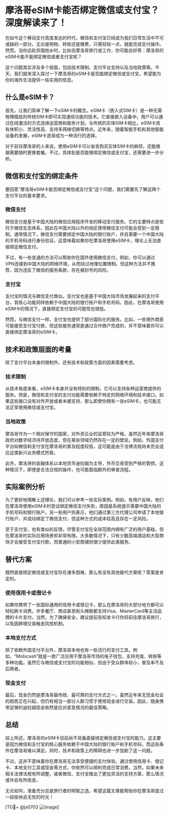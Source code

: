 # 摩洛哥eSIM卡能否绑定微信或支付宝？深度解读来了！

在如今这个移动支付高度发达的时代，微信和支付宝已经成为我们日常生活中不可或缺的一部分。无论是购物、转账还是缴费，只需轻轻一点，就能完成支付操作。然而，当你远赴异国他乡时，比如去摩洛哥旅行或工作，你可能会好奇：摩洛哥的eSIM卡能不能绑定微信或者支付宝呢？

这个问题其实涉及多个层面，包括技术限制、支付平台支持以及当地政策等。今天，我们就来深入探讨一下摩洛哥的eSIM卡是否能绑定微信或支付宝，希望能为你的海外生活提供一些实用的信息。

## 什么是eSIM卡？

首先，让我们简单了解一下eSIM卡的概念。eSIM卡（嵌入式SIM卡）是一种无需物理插拔的传统SIM卡即可实现通信功能的技术。它直接嵌入设备中，用户可以通过在线激活的方式选择运营商和服务计划。与传统的实体SIM卡相比，eSIM卡具有体积小、灵活性高、支持多网络切换等特点。近年来，随着智能手机和其他智能设备的发展，eSIM卡逐渐成为一种流行的选择。

对于前往摩洛哥的人来说，使用eSIM卡可以省去购买实体SIM卡的麻烦，还能根据需要随时更换套餐。不过，具体到是否能够绑定微信或支付宝，还需要进一步分析。

## 微信和支付宝的绑定条件

要回答“摩洛哥eSIM卡能否绑定微信或支付宝”这个问题，我们需要先了解这两个支付平台的基本要求。

### 微信支付

微信支付是基于中国大陆的微信应用程序开发的移动支付服务。它的主要特点是依托于微信生态体系，因此在中国大陆以外的地区使用微信支付可能会受到一定限制。通常情况下，微信支付需要绑定中国大陆的银行账户，并且需要一个中国大陆的手机号码进行身份验证。这意味着如果你在摩洛哥使用eSIM卡，理论上无法直接绑定微信支付。

不过，有一些变通的方法可以帮助你在国外使用微信支付。例如，你可以通过VPN连接到中国大陆的网络环境，从而绕过地理位置限制。但这种方法并不推荐，因为违反了微信的服务条款，存在被封号的风险。

### 支付宝

支付宝的情况与微信支付类似。支付宝也是基于中国大陆市场发展起来的支付平台，其核心功能同样依赖于中国大陆的银行账户和手机号码。因此，在摩洛哥使用eSIM卡的情况下，直接绑定支付宝的可能性也很低。

然而，与微信支付一样，支付宝也提供了部分国际化的服务。比如，一些境外商家可能接受支付宝付款，但这些服务通常是通过合作商户完成的，并不意味着你可以直接绑定摩洛哥的eSIM卡。

## 技术和政策层面的考量

除了支付平台本身的限制外，还有技术和政策方面的因素需要考虑。

### 技术限制

从技术角度来看，eSIM卡本身并没有特别的限制，它可以支持各种运营商提供的服务。但是，微信和支付宝的支付功能需要依赖于特定的网络环境和技术接口。如果这些接口没有对外开放或者未被支持，那么即使你拥有一张eSIM卡，也可能无法正常使用微信或支付宝。

### 当地政策

摩洛哥作为一个相对保守的国家，对外资企业的监管较为严格。虽然近年来摩洛哥政府对数字经济持开放态度，但在某些领域仍然存在一定的壁垒。例如，外国支付平台如微信和支付宝在摩洛哥的普及程度较低，这可能是由于法律法规尚未完全适应这类新兴业务模式所致。

此外，摩洛哥的金融体系以本地货币迪拉姆为主导，外币交易受到严格的管控。这种情况下，即使是合法合规的操作，也可能面临额外的审查流程。

## 实际案例分析

为了更好地理解上述理论，我们可以参考一些实际案例。例如，有用户反映，他们在摩洛哥使用eSIM卡时尝试绑定微信支付失败，原因是系统提示需要中国大陆的手机号码和银行账户。另一些用户则表示，他们通过第三方代理公司申请了本地银行账户，并成功绑定了微信支付，但这种方式的成本较高且存在一定风险。

至于支付宝，也有类似的反馈。尽管支付宝在全球范围内拥有广泛的用户基础，但在摩洛哥的实际应用场景却非常有限。大多数情况下，只有少数高端酒店和大型商场才会接受支付宝付款，而普通的小型商铺则很少提供此类服务。

## 替代方案

既然直接绑定微信或支付宝存在诸多困难，那么有没有其他替代方案呢？答案是肯定的。

### 使用信用卡或借记卡

如果你携带了一张国际通用的信用卡或借记卡，那么在摩洛哥的大部分地方都可以轻松刷卡消费。许多餐厅、商店甚至街头摊贩都支持Visa、MasterCard等主流品牌的卡片支付。当然，为了确保安全，建议提前告知发卡行你将前往摩洛哥旅行，以免因跨境交易触发风控机制。

### 本地支付方式

除了依赖外国支付平台外，摩洛哥本地也有一些流行的支付工具。例如，“Mobicash”就是一款广泛应用于摩洛哥市场的电子钱包，支持充值、转账等多种功能。虽然它与微信或支付宝的功能相似，但由于受众群体较小，普及率不及后两者。

### 现金支付

最后，现金仍然是摩洛哥最传统、最可靠的支付方式之一。虽然近年来无现金社会的趋势正在兴起，但仍有相当一部分人群习惯于使用现金进行交易。因此，随身携带足够的迪拉姆现金依然是应对紧急情况的最佳策略。

## 总结

综上所述，摩洛哥的eSIM卡目前尚不具备直接绑定微信或支付宝的能力。这主要是因为微信和支付宝的核心服务依赖于中国大陆的银行账户和手机号码，而这些条件在摩洛哥难以满足。同时，技术和政策上的障碍也进一步加剧了这一问题。

不过，这并不意味着你在摩洛哥无法享受便捷的支付体验。通过使用信用卡、借记卡、本地支付工具或现金等方式，你依然可以顺利完成日常消费。当然，如果未来相关法律法规有所调整，或者微信、支付宝推出了更加灵活的支持方案，那么情况或许会有所改变。

无论如何，准备充分总是旅行者的明智之选。希望这篇文章能帮助你在摩洛哥度过一段愉快且无忧的时光！

[TG💪+ @jx0703 ![Image](https://github.com/user-attachments/assets/dbca1d08-cadb-493c-b0ec-ad6f7a83f270)]